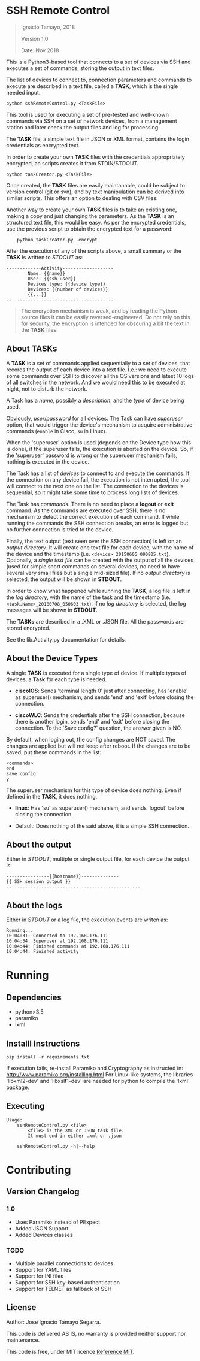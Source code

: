 # SSH Remote Control

> Ignacio Tamayo, 2018
>
> Version 1.0
>
> Date: Nov 2018

This is a Python3-based tool that connects to a set of devices via SSH and executes a set of commands, storing the output in text files.

The list of devices to connect to, connection parameters and commands to execute are described in a text file, called a **TASK**, which is the single needed input.

	python sshRemoteControl.py <TaskFile>

This tool is used for executing a set of pre-tested and well-known commands via SSH on a set of network devices, from a management station and later check the output files and log for processing.

The **TASK** file, a simple text file in JSON or XML format, contains the login credentials as encrypted text.

In order to create your own **TASK** files with the credentials appropriately encrypted, an scripts creates it from STDIN/STDOUT.

	python taskCreator.py <TaskFile>

Once created, the **TASK** files are easily maintanable, could be subject to version control (git or svn), and by text manipulation can be derived into similar scripts.
This offers an option to dealing with CSV files.

Another way to create your own **TASK** files is to take an existing one, making a copy and just changing the parameters. As the **TASK** is an structured text file, this would be easy. As per the encrypted credentials, use the previous script to obtain the encrypted text for a password:

		python taskCreator.py -encrypt

After the execution of any of the scripts above, a small summary or the **TASK** is written to *STDOUT* as:

    -------------Activity-------------------
            Name: {{name}}
            User: {{ssh user}}
            Devices type: {{device type}}
            Devices: {{number of devices}}
            {{...}}
    ----------------------------------------


> The encryption mechanism is weak, and by reading the Python source files it can be easily reversed-engineered. Do not rely on this for security, the encryption is intended for obscuring a bit the text in the **TASK** files.

## About **TASKs**

A **TASK** is a set of commands applied sequentially to a set of devices, that records the output of each device into a text file. I.e.: we need to execute some commands over SSH to discover all the OS versions and latest 10 logs of all switches in the network. And we would need this to be executed at night, not to disturb the network.

A Task has a *name*, possibly a *description*, and the *type* of device being used.

Obviously, *user*/*password* for all devices. The Task can have *superuser* option, that would trigger the device's mechanism to acquire administrative commands (`enable` in Cisco, `su` in Linux).

When the 'superuser' option is used (depends on the Device type how this is done), if the superuser fails, the execution is aborted on the device. So, if the 'superuser' password is wrong or the superuser mechanism fails, nothing is executed in the device.

The Task has a list of *devices* to connect to and execute the commands. If the connection on any device fail, the execution is not interrupted, the tool will connect to the next one on the list. The connection to the devices is sequential, so it might take some time to process long lists of devices.

The Task has *commands*. There is no need to place a **logout** or **exit** command. As the commands are executed over SSH, there is no mechanism to detect the correct execution of each command. If while running the commands the SSH connection breaks, an error is logged but no further connection is tried to the device.

Finally, the text output (text seen over the SSH connection) is left on an *output directory*. It will create one text file for each device, with the name of the device and the timestamp (i.e. `<device>_20150605_090805.txt`). Optionally, a *single text file* can be created with the output of all the devices (used for simple short commands on several devices, no need to have several very small files but a single mid-sized file). If no *output directory* is selected, the output will be shown in **STDOUT**.

In order to know what happened while running the **TASK**, a log file is left in the *log directory*, with the name of the task and the timestamp (i.e. `<task.Name>_20180708_050603.txt`). If no *log directory* is selected, the log messages will be shown in **STDOUT**.

The **TASKs** are described in a .XML or .JSON file. All the passwords are stored encrypted.

See the lib.Activity.py documentation for details.

## About the **Device Types**

A single **TASK** is executed for a single type of device. If multiple types of devices, a **Task** for each type is needed.

 * **ciscoIOS**: Sends 'terminal length 0' just after connecting, has 'enable' as superuser() mechanism, and sends 'end' and 'exit' before closing the connection.

 * **ciscoWLC**: Sends the credentials after the SSH connection, because there is another login, sends 'end' and 'exit' before closing the connection. To the 'Save config?' question, the answer given is NO.

By default, when loging out, the config changes are NOT saved. The changes are applied but will not keep after reboot.
If the changes are to be saved, put these commands in the list:

	<commands>
	end
	save config
	y

The superuser mechanism for this type of device does nothing. Even if defined in the **TASK**, it does nothing.

 * **linux**: Has 'su' as superuser() mechanism, and sends 'logout' before closing the connection.

 * Default: Does nothing of the said above, it is a simple SSH connection.

## About the output ##

Either in *STDOUT*, multiple or single output file, for each device the output is:

    ----------------{{hostname}}--------------
    {{ SSH session output }}
    --------------------------------------------------

## About the logs ##

Either in *STDOUT* or a log file, the execution events are writen as:

    Running...
    10:04:31: Connected to 192.168.176.111
    10:04:34: Superuser at 192.168.176.111
    10:04:44: Finished commands at 192.168.176.111
    10:04:44: Finished activity

# Running

## Dependencies

 * python>3.5
 * paramiko
 * lxml

## Installl Instructions

	pip install -r requirements.txt

If execution fails, re-install Paramiko and Cryptography as instructed in: http://www.paramiko.org/installing.html
For Linux-like systems, the libraries 'libxml2-dev' and 'libxslt1-dev' are needed for python to compile the 'lxml' package.

## Executing

	Usage:
	    sshRemoteControl.py <file>
	        <file> is the XML or JSON task file.
	        It must end in either .xml or .json

	    sshRemoteControl.py -h|--help


# Contributing

## Version Changelog

### 1.0

 * Uses Paramiko instead of PExpect
 * Added JSON Support
 * Added Devices classes

### TODO

 * Multiple parallel connections to devices
 * Support for YAML files
 * Support for INI files
 * Support for SSH key-based authentication
 * Support for TELNET as fallback of SSH

## License

Author: Jose Ignacio Tamayo Segarra.

This code is delivered AS IS, no warranty is provided neither support nor maintenance.

This code is free, under MIT licence [Reference](http://choosealicense.com/licenses/) [MIT](http://www.tawesoft.co.uk/kb/article/mit-license-faq).
